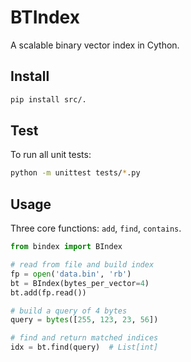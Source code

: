 # BTIndex

A scalable binary vector index in Cython.

## Install

```bash
pip install src/.
```

## Test

To run all unit tests:

```bash
python -m unittest tests/*.py
```

## Usage

Three core functions: `add`, `find`, `contains`.

```python
from bindex import BIndex

# read from file and build index
fp = open('data.bin', 'rb')
bt = BIndex(bytes_per_vector=4)
bt.add(fp.read())

# build a query of 4 bytes
query = bytes([255, 123, 23, 56])

# find and return matched indices
idx = bt.find(query)  # List[int]
```